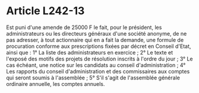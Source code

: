 # Article L242-13

Est puni d'une amende de 25000 F le fait, pour le président, les administrateurs ou les directeurs généraux d'une société anonyme, de ne pas adresser, à tout actionnaire qui en a fait la demande, une formule de procuration conforme aux prescriptions fixées par décret en Conseil d'Etat, ainsi que :   1° La liste des administrateurs en exercice ;   2° Le texte et l'exposé des motifs des projets de résolution inscrits à l'ordre du jour ;   3° Le cas échéant, une notice sur les candidats au conseil d'administration ;   4° Les rapports du conseil d'administration et des commissaires aux comptes qui seront soumis à l'assemblée ;   5° S'il s'agit de l'assemblée générale ordinaire annuelle, les comptes annuels.